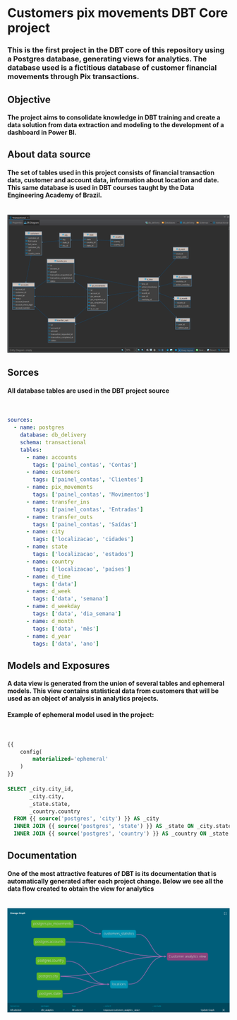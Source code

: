 # Customers pix movements DBT Core project

### This is the first project in the DBT core of this repository using a Postgres database, generating views for analytics. The database used is a fictitious database of customer financial movements through Pix transactions.

## Objective

#### The project aims to consolidate knowledge in DBT training and create a data solution from data extraction and modeling to the development of a dashboard in Power BI.

## About data source

#### The set of tables used in this project consists of financial transaction data, customer and account data, information about location and date. This same database is used in DBT courses taught by the Data Engineering Academy of Brazil.
&nbsp;
![alt text](images/banco_postgres.png "Postgress database tables")

## Sorces

#### All database tables are used in the DBT project source
&nbsp;
```yml
sources:
  - name: postgres
    database: db_delivery
    schema: transactional
    tables:
      - name: accounts
        tags: ['painel_contas', 'Contas']
      - name: customers
        tags: ['painel_contas', 'Clientes']
      - name: pix_movements
        tags: ['painel_contas', 'Movimentos']
      - name: transfer_ins
        tags: ['painel_contas', 'Entradas']
      - name: transfer_outs
        tags: ['painel_contas', 'Saídas']
      - name: city
        tags: ['localizacao', 'cidades']
      - name: state
        tags: ['localizacao', 'estados']
      - name: country
        tags: ['localizacao', 'países']
      - name: d_time
        tags: ['data']
      - name: d_week
        tags: ['data', 'semana']
      - name: d_weekday
        tags: ['data', 'dia_semana']
      - name: d_month
        tags: ['data', 'mês']
      - name: d_year
        tags: ['data', 'ano']
```

## Models and Exposures

#### A data view is generated from the union of several tables and ephemeral models. This view contains statistical data from customers that will be used as an object of analysis in analytics projects.


#### Example of ephemeral model used in the project:
&nbsp;
~~~~sql
{{
    config(
        materialized='ephemeral'
    )
}}

SELECT _city.city_id,
       _city.city,
       _state.state,
       _country.country
  FROM {{ source('postgres', 'city') }} AS _city
  INNER JOIN {{ source('postgres', 'state') }} AS _state ON _city.state_id = _state.state_id
  INNER JOIN {{ source('postgres', 'country') }} AS _country ON _state.country_id = _country.country_id
~~~~

## Documentation

#### One of the most attractive features of DBT is its documentation that is automatically generated after each project change. Below we see all the data flow created to obtain the view for analytics

&nbsp;
![alt text](images/dbt_diagram.png "customers analytics view")